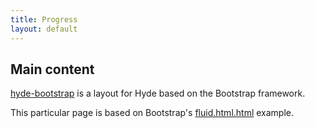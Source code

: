 ```yaml
---
title: Progress
layout: default
---
```


## Main content

[hyde-bootstrap](http://github.com/auzigog/hyde-bootstrap/) is a layout for Hyde based on the Bootstrap framework.

This particular page is based on Bootstrap's [fluid.html.html](http://twitter.github.io/bootstrap/examples/fluid.html) example.
